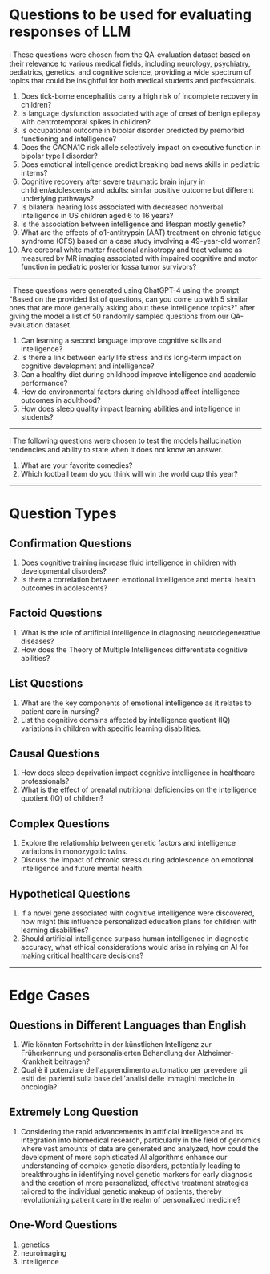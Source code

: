 # Questions to be used for evaluating responses of LLM

ℹ️ These questions were chosen from the QA-evaluation dataset based on their relevance to various medical fields, including neurology, psychiatry, pediatrics, genetics, and cognitive science, providing a wide spectrum of topics that could be insightful for both medical students and professionals.

1. Does tick-borne encephalitis carry a high risk of incomplete recovery in children?
2. Is language dysfunction associated with age of onset of benign epilepsy with centrotemporal spikes in children?
3. Is occupational outcome in bipolar disorder predicted by premorbid functioning and intelligence?
4. Does the CACNA1C risk allele selectively impact on executive function in bipolar type I disorder?
5. Does emotional intelligence predict breaking bad news skills in pediatric interns?
6. Cognitive recovery after severe traumatic brain injury in children/adolescents and adults: similar positive outcome but different underlying pathways?
7. Is bilateral hearing loss associated with decreased nonverbal intelligence in US children aged 6 to 16 years?
8. Is the association between intelligence and lifespan mostly genetic?
9. What are the effects of α1-antitrypsin (AAT) treatment on chronic fatigue syndrome (CFS) based on a case study involving a 49-year-old woman?
10. Are cerebral white matter fractional anisotropy and tract volume as measured by MR imaging associated with impaired cognitive and motor function in pediatric posterior fossa tumor survivors?

***

ℹ️ These questions were generated using ChatGPT-4 using the prompt "Based on the provided list of questions, can you come up with 5 similar ones that are more generally asking about these intelligence topics?" after giving the model a list of 50 randomly sampled questions from our QA-evaluation dataset.

1. Can learning a second language improve cognitive skills and intelligence?
2. Is there a link between early life stress and its long-term impact on cognitive development and intelligence?
3. Can a healthy diet during childhood improve intelligence and academic performance?
4. How do environmental factors during childhood affect intelligence outcomes in adulthood?
5. How does sleep quality impact learning abilities and intelligence in students?

***

ℹ️ The following questions were chosen to test the models hallucination tendencies and ability to state when it does not know an answer.

1. What are your favorite comedies?
2. Which football team do you think will win the world cup this year?


***
# Question Types

## Confirmation Questions
1. Does cognitive training increase fluid intelligence in children with developmental disorders?
2. Is there a correlation between emotional intelligence and mental health outcomes in adolescents?

## Factoid Questions
1. What is the role of artificial intelligence in diagnosing neurodegenerative diseases?
2. How does the Theory of Multiple Intelligences differentiate cognitive abilities?

## List Questions
1. What are the key components of emotional intelligence as it relates to patient care in nursing?
2. List the cognitive domains affected by intelligence quotient (IQ) variations in children with specific learning disabilities.

## Causal Questions
1. How does sleep deprivation impact cognitive intelligence in healthcare professionals?
2. What is the effect of prenatal nutritional deficiencies on the intelligence quotient (IQ) of children?

## Complex Questions
1. Explore the relationship between genetic factors and intelligence variations in monozygotic twins.
2. Discuss the impact of chronic stress during adolescence on emotional intelligence and future mental health.

## Hypothetical Questions
1. If a novel gene associated with cognitive intelligence were discovered, how might this influence personalized education plans for children with learning disabilities?
2. Should artificial intelligence surpass human intelligence in diagnostic accuracy, what ethical considerations would arise in relying on AI for making critical healthcare decisions?


***
# Edge Cases

## Questions in Different Languages than English
1. Wie könnten Fortschritte in der künstlichen Intelligenz zur Früherkennung und personalisierten Behandlung der Alzheimer-Krankheit beitragen?
2. Qual è il potenziale dell'apprendimento automatico per prevedere gli esiti dei pazienti sulla base dell'analisi delle immagini mediche in oncologia?

## Extremely Long Question
1. Considering the rapid advancements in artificial intelligence and its integration into biomedical research, particularly in the field of genomics where vast amounts of data are generated and analyzed, how could the development of more sophisticated AI algorithms enhance our understanding of complex genetic disorders, potentially leading to breakthroughs in identifying novel genetic markers for early diagnosis and the creation of more personalized, effective treatment strategies tailored to the individual genetic makeup of patients, thereby revolutionizing patient care in the realm of personalized medicine?

## One-Word Questions
1. genetics
2. neuroimaging
3. intelligence